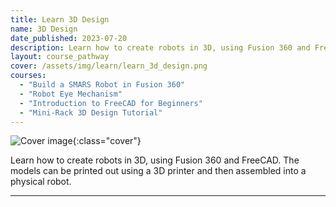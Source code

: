 ```yaml
---
title: Learn 3D Design
name: 3D Design
date_published: 2023-07-20
description: Learn how to create robots in 3D, using Fusion 360 and FreeCAD. The models can be printed out using a 3d printer and then assembled into a physical robot.
layout: course_pathway
cover: /assets/img/learn/learn_3d_design.png
courses:
  - "Build a SMARS Robot in Fusion 360"
  - "Robot Eye Mechanism"
  - "Introduction to FreeCAD for Beginners"
  - "Mini-Rack 3D Design Tutorial"
---
```


![Cover image]({{page.cover}}){:class="cover"}

Learn how to create robots in 3D, using Fusion 360 and FreeCAD. The models can be printed out using a 3D printer and then assembled into a physical robot.

---
